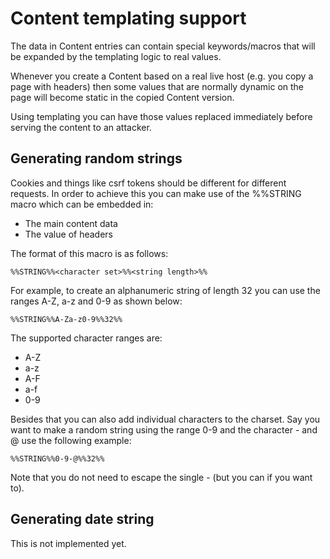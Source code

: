 # Content templating support

The data in Content entries can contain special keywords/macros that will be
expanded by the templating logic to real values.

Whenever you create a Content based on a real live host (e.g. you copy a page
with headers) then some values that are normally dynamic on the page will become
static in the copied Content version.

Using templating you can have those values replaced immediately before serving
the content to an attacker.


## Generating random strings

Cookies and things like csrf tokens should be different for different requests.
In order to achieve this you can make use of the %%STRING macro which can be
embedded in:

- The main content data
- The value of headers

The format of this macro is as follows:

```shell
%%STRING%%<character set>%%<string length>%%
```

For example, to create an alphanumeric string of length 32 you can use the
ranges A-Z, a-z and 0-9 as shown below:

```shell
%%STRING%%A-Za-z0-9%%32%%
```

The supported character ranges are:

- A-Z
- a-z
- A-F
- a-f
- 0-9

Besides that you can also add individual characters to the charset. Say you want
to make a random string using the range 0-9 and the character - and @ use the
following example:

```shell
%%STRING%%0-9-@%%32%%
```

Note that you do not need to escape the single - (but you can if you want to).

## Generating date string

This is not implemented yet.
